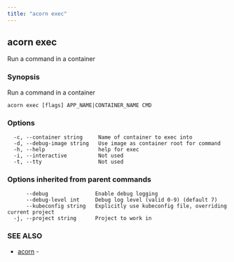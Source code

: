 ```yaml
---
title: "acorn exec"
---
```

## acorn exec

Run a command in a container

### Synopsis

Run a command in a container

```
acorn exec [flags] APP_NAME|CONTAINER_NAME CMD
```

### Options

```
  -c, --container string     Name of container to exec into
  -d, --debug-image string   Use image as container root for command
  -h, --help                 help for exec
  -i, --interactive          Not used
  -t, --tty                  Not used
```

### Options inherited from parent commands

```
      --debug               Enable debug logging
      --debug-level int     Debug log level (valid 0-9) (default 7)
      --kubeconfig string   Explicitly use kubeconfig file, overriding current project
  -j, --project string      Project to work in
```

### SEE ALSO

* [acorn](acorn.md)	 - 

